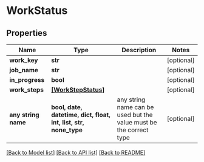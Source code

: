 # WorkStatus


## Properties
Name | Type | Description | Notes
------------ | ------------- | ------------- | -------------
**work_key** | **str** |  | [optional] 
**job_name** | **str** |  | [optional] 
**in_progress** | **bool** |  | [optional] 
**work_steps** | [**[WorkStepStatus]**](WorkStepStatus.md) |  | [optional] 
**any string name** | **bool, date, datetime, dict, float, int, list, str, none_type** | any string name can be used but the value must be the correct type | [optional]

[[Back to Model list]](../README.md#documentation-for-models) [[Back to API list]](../README.md#documentation-for-api-endpoints) [[Back to README]](../README.md)



